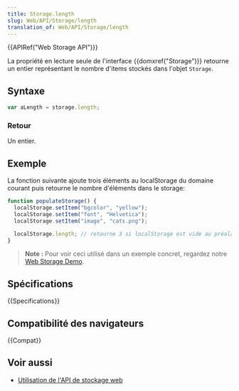```yaml
---
title: Storage.length
slug: Web/API/Storage/length
translation_of: Web/API/Storage/length
---
```


{{APIRef("Web Storage API")}}

La propriété en lecture seule de l'interface {{domxref("Storage")}} retourne un entier représentant le nombre d'items stockés dans l'objet `Storage`.

## Syntaxe

```js
var aLength = storage.length;
```

### Retour

Un entier.

## Exemple

La fonction suivante ajoute trois éléments au localStorage du domaine courant puis retourne le nombre d'éléments dans le storage:

```js
function populateStorage() {
  localStorage.setItem("bgcolor", "yellow");
  localStorage.setItem("font", "Helvetica");
  localStorage.setItem("image", "cats.png");

  localStorage.length; // retourne 3 si localStorage est vide au préalable
}
```

> **Note :** Pour voir ceci utilisé dans un exemple concret, regardez notre [Web Storage Demo](https://mdn.github.io/dom-examples/web-storage/).

## Spécifications

{{Specifications}}

## Compatibilité des navigateurs

{{Compat}}

## Voir aussi

- [Utilisation de l'API de stockage web](/fr/docs/Web/API/Web_Storage_API/Using_the_Web_Storage_API)
